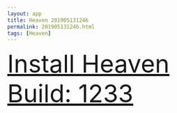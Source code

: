```yaml
---
layout: app
title: Heaven 201905131246
permalink: 201905131246.html
tags: [Heaven]
---
```

<div class="pure-g">
    <div class="pure-u-1-1" style="font-size: 4em">
        <a class="pure-button-primary" href="itms-services://?action=download-manifest&url=https%3A%2F%2Flitsungyisigono.github.io%2FTestScript%2Fmanifests%2F201905131246.plist"><i class="fa fa-download" aria-hidden="true"></i>Install Heaven Build: 1233</a>
    </div>
</div>
